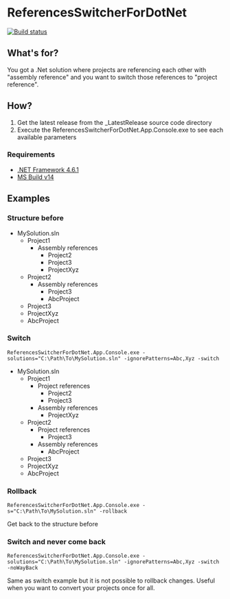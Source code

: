 # ReferencesSwitcherForDotNet
[![Build status](https://ci.appveyor.com/api/projects/status/xn98qagb6lqxe6i6?svg=true)](https://ci.appveyor.com/project/jesuissur/referencesswitcherfordotnet)

## What's for?
You got a .Net solution where projects are referencing each other with "assembly reference" and you want to switch those references to "project reference".

## How?
1. Get the latest release from the _LatestRelease source code directory
1. Execute the ReferencesSwitcherForDotNet.App.Console.exe to see each available parameters

### Requirements
* [.NET Framework 4.6.1](https://www.microsoft.com/net/download/framework)
* [MS Build v14](https://www.microsoft.com/en-ca/download/details.aspx?id=48159)

## Examples

### Structure before
* MySolution.sln
	* Project1
		* Assembly references
			* Project2
			* Project3
			* ProjectXyz
	* Project2
		* Assembly references
			* Project3
			* AbcProject
	* Project3
	* ProjectXyz
	* AbcProject

### Switch
	ReferencesSwitcherForDotNet.App.Console.exe -solutions="C:\Path\To\MySolution.sln" -ignorePatterns=Abc,Xyz -switch
* MySolution.sln
	* Project1
		* Project references
			* Project2
			* Project3
		* Assembly references
			* ProjectXyz
	* Project2
		* Project references
			* Project3
		* Assembly references
			* AbcProject
	* Project3
	* ProjectXyz
	* AbcProject

### Rollback
	ReferencesSwitcherForDotNet.App.Console.exe -s="C:\Path\To\MySolution.sln" -rollback
Get back to the structure before

### Switch and never come back
	ReferencesSwitcherForDotNet.App.Console.exe -solutions="C:\Path\To\MySolution.sln" -ignorePatterns=Abc,Xyz -switch -noWayBack
Same as switch example but it is not possible to rollback changes.  Useful when you want to convert your projects once for all.
